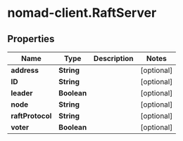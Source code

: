 # nomad-client.RaftServer

## Properties

Name | Type | Description | Notes
------------ | ------------- | ------------- | -------------
**address** | **String** |  | [optional] 
**ID** | **String** |  | [optional] 
**leader** | **Boolean** |  | [optional] 
**node** | **String** |  | [optional] 
**raftProtocol** | **String** |  | [optional] 
**voter** | **Boolean** |  | [optional] 


